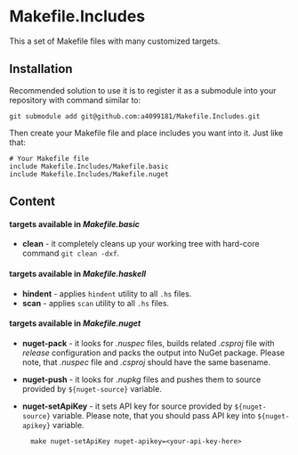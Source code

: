 # Makefile.Includes

This a set of Makefile files with many customized targets.

## Installation

Recommended solution to use it is to register it as a submodule into your repository with command similar to:

	git submodule add git@github.com:a4099181/Makefile.Includes.git

Then create your Makefile file and place includes you want into it. Just like that:

	# Your Makefile file
	include Makefile.Includes/Makefile.basic
	include Makefile.Includes/Makefile.nuget

## Content

#### targets available in *Makefile.basic*
* **clean** - it completely cleans up your working tree with hard-core command `git clean -dxf`.

#### targets available in *Makefile.haskell*
* **hindent** - applies `hindent` utility to all `.hs` files.
* **scan** - applies `scan` utility to all `.hs` files.

#### targets available in *Makefile.nuget*
* **nuget-pack** - it looks for *.nuspec* files, builds related *.csproj* file with *release* configuration and packs the output into NuGet package. Please note, that *.nuspec* file and *.csproj* should have the same basename.
* **nuget-push** - it looks for *.nupkg* files and pushes them to source provided by `${nuget-source}` variable.
* **nuget-setApiKey** - it sets API key for source provided by `${nuget-source}` variable. Please note, that you should pass API key into `${nuget-apikey}` variable.

		make nuget-setApiKey nuget-apikey=<your-api-key-here>
